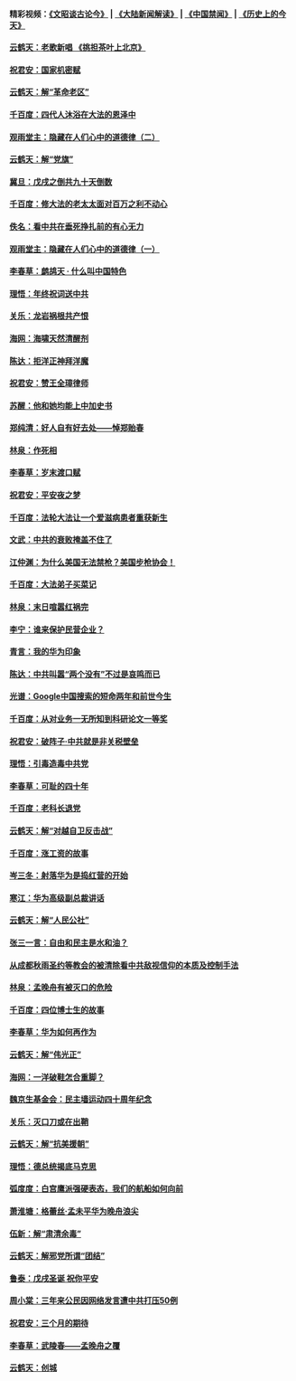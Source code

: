 #### 精彩视频：[《文昭谈古论今》](https://github.com/gfw-breaker/wenzhao/blob/master/README.md?t=12281831) | [《大陆新闻解读》](https://github.com/gfw-breaker/ntdtv-comedy/blob/master/README.md?t=12281831) | [《中国禁闻》](https://github.com/gfw-breaker/ntdtv-news/blob/master/README.md?t=12281831) | [《历史上的今天》](https://github.com/gfw-breaker/today-in-history/blob/master/README.md?t=12281831) 

#### [云鹤天：老歌新唱 《挑担茶叶上北京》](../pages/nsc993/n10937870.md?t=12281831) 

#### [祝君安：国家机密赋](../pages/nsc993/n10937863.md?t=12281831) 

#### [云鹤天：解“革命老区”](../pages/nsc993/n10937858.md?t=12281831) 

#### [千百度：四代人沐浴在大法的恩泽中](../pages/nsc993/n10937630.md?t=12281831) 

#### [观雨堂主：隐藏在人们心中的道德律（二）](../pages/nsc993/n10937219.md?t=12281831) 

#### [云鹤天：解“党旗”](../pages/nsc993/n10937211.md?t=12281831) 

#### [冀旦：戊戌之倒共九十天倒数](../pages/nsc993/n10937168.md?t=12281831) 

#### [千百度：修大法的老太太面对百万之利不动心](../pages/nsc993/n10934913.md?t=12281831) 

#### [佚名：看中共在垂死挣扎前的有心无力](../pages/nsc993/n10934707.md?t=12281831) 

#### [观雨堂主：隐藏在人们心中的道德律（一）](../pages/nsc993/n10934699.md?t=12281831) 

#### [李春草：鹧鸪天 ‧ 什么叫中国特色](../pages/nsc993/n10934694.md?t=12281831) 

#### [理悟：年终祝词送中共](../pages/nsc993/n10933269.md?t=12281831) 

#### [关乐：龙岩祸根共产恨](../pages/nsc993/n10933253.md?t=12281831) 

#### [海网：海啸天然清醒剂](../pages/nsc993/n10933251.md?t=12281831) 

#### [陈达：拒洋正神拜洋魔](../pages/nsc993/n10933235.md?t=12281831) 

#### [祝君安：赞王全璋律师](../pages/nsc993/n10933273.md?t=12281831) 

#### [苏醒：他和她均能上中加史书](../pages/nsc993/n10933262.md?t=12281831) 

#### [郑纯清：好人自有好去处——悼郑贻春](../pages/nsc993/n10933256.md?t=12281831) 

#### [林泉：作死相](../pages/nsc993/n10933248.md?t=12281831) 

#### [李春草：岁末渡口赋](../pages/nsc993/n10933243.md?t=12281831) 

#### [祝君安：平安夜之梦](../pages/nsc993/n10931089.md?t=12281831) 

#### [千百度：法轮大法让一个爱滋病患者重获新生](../pages/nsc993/n10931128.md?t=12281831) 

#### [文武：中共的衰败掩盖不住了](../pages/nsc993/n10931085.md?t=12281831) 

#### [江仲渊：为什么美国无法禁枪？美国步枪协会！](../pages/nsc993/n10931078.md?t=12281831) 

#### [千百度：大法弟子买菜记](../pages/nsc993/n10929626.md?t=12281831) 

#### [林泉：末日喧嚣红祸完](../pages/nsc993/n10929158.md?t=12281831) 

#### [李宁：谁来保护民营企业？](../pages/nsc993/n10929049.md?t=12281831) 

#### [青言：我的华为印象](../pages/nsc993/n10927223.md?t=12281831) 

#### [陈达：中共叫嚣“两个没有”不过是哀鸣而已](../pages/nsc993/n10927213.md?t=12281831) 

#### [光谱：Google中国搜索的短命两年和前世今生](../pages/nsc993/n10927202.md?t=12281831) 

#### [千百度：从对业务一无所知到科研论文一等奖](../pages/nsc993/n10924400.md?t=12281831) 

#### [祝君安：破阵子‧中共就是非关税壁垒](../pages/nsc993/n10924033.md?t=12281831) 

#### [理悟：引毒造毒中共党](../pages/nsc993/n10922164.md?t=12281831) 

#### [李春草：可耻的四十年](../pages/nsc993/n10922095.md?t=12281831) 

#### [千百度：老科长退党](../pages/nsc993/n10922047.md?t=12281831) 

#### [云鹤天：解“对越自卫反击战”](../pages/nsc993/n10921340.md?t=12281831) 

#### [千百度：涨工资的故事](../pages/nsc993/n10919446.md?t=12281831) 

#### [岑三冬：射落华为是捣红营的开始](../pages/nsc993/n10919253.md?t=12281831) 

#### [寒江：华为高级副总裁讲话](../pages/nsc993/n10919239.md?t=12281831) 

#### [云鹤天：解“人民公社”](../pages/nsc993/n10917506.md?t=12281831) 

#### [张三一言：自由和民主是水和油？](../pages/nsc993/n10917501.md?t=12281831) 

#### [从成都秋雨圣约等教会的被清除看中共敌视信仰的本质及控制手法](../pages/nsc993/n10917309.md?t=12281831) 

#### [林泉：孟晚舟有被灭口的危险](../pages/nsc993/n10917305.md?t=12281831) 

#### [千百度：四位博士生的故事](../pages/nsc993/n10915623.md?t=12281831) 

#### [李春草：华为如何再作为](../pages/nsc993/n10915065.md?t=12281831) 

#### [云鹤天：解“伟光正”](../pages/nsc993/n10915024.md?t=12281831) 

#### [海网：一洋破鞋怎合重脚？](../pages/nsc993/n10914810.md?t=12281831) 

#### [魏京生基金会：民主墙运动四十周年纪念](../pages/nsc993/n10913787.md?t=12281831) 

#### [关乐：灭口刀或在出鞘](../pages/nsc993/n10910233.md?t=12281831) 

#### [云鹤天：解“抗美援朝”](../pages/nsc993/n10910225.md?t=12281831) 

#### [理悟：德总统揭底马克思](../pages/nsc993/n10907949.md?t=12281831) 

#### [弧度度：白宫鹰派强硬表态，我们的航船如何向前](../pages/nsc993/n10907681.md?t=12281831) 

#### [萧淮塘：格蕾丝‧孟未平华为晚舟浪尖](../pages/nsc993/n10907590.md?t=12281831) 

#### [伍新：解“肃清余毒”](../pages/nsc993/n10906830.md?t=12281831) 

#### [云鹤天：解邪党所谓“团结”](../pages/nsc993/n10906823.md?t=12281831) 

#### [鲁泰：戊戌圣诞 祝你平安](../pages/nsc993/n10906813.md?t=12281831) 

#### [周小棠：三年来公民因网络发言遭中共打压50例](../pages/nsc993/n10906801.md?t=12281831) 

#### [祝君安：三个月的期待](../pages/nsc993/n10906797.md?t=12281831) 

#### [李春草：武陵春——孟晚舟之覆](../pages/nsc993/n10904804.md?t=12281831) 

#### [云鹤天：创城](../pages/nsc993/n10904572.md?t=12281831) 

